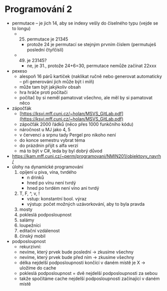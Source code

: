 # Programování 2

- permutace – je jich 14, aby se indexy vešly do číselného typu (vejde se to longu)
	- 25. permutace je 21345
		- protože 24 je permutací se stejným prvním číslem (permutuješ poslední čtyřčíslí)
	- 49. je 23145?
		- ne, je 31., protože 24+6=30, permutace nemůže začínat 22xxx
- pexeso
	- alespoň 16 párů kartiček (naklikat ručně nebo generovat automaticky – při generování jich může být i míň)
	- může tam být jakýkoliv obsah
	- hra hráče proti počítači
	- počítač by si neměl pamatovat všechno, ale měl by si pamatovat něco
- zápočťák
	- [https://ksvi.mff.cuni.cz/~holan/MSVS_GitLab.pdf](https://ksvi.mff.cuni.cz/~holan/MSVS_GitLab.pdf)  
	- zápočťák 2000 řádků (něco přes 1000 funkčního kódu)  
	- náročnost u MJ jako 4, 5  
	- v červenci a srpnu tady Pergel pro nikoho není  
	- do konce semestru vybrat téma  
	- do prázdnin přijít s alfa verzí  
	- má to být v C#, leda by byl dobrý důvod
- https://kam.mff.cuni.cz/~perm/programovani/NMIN201/objektovy_navrh/
- úlohy na dynamické programování
	1. opíjení u piva, vína, tvrdého
		- n drinků
		- hned po vínu není tvrdý
		- hned po tvrdém není víno ani tvrdý
	1. T, F, ^, v, !
		- vstup: konstantní bool. výraz
		- výstup: počet možných uzávorkování, aby to byla pravda
	2. mosty
	3. pokleslá podposloupnost
	4. salámy
	5. loupežníci
	6. editační vzdálenost
	7. čínský mobil
- podposloupnost
	- rekurzivní:
	- nevíme, který prvek bude poslední → zkusíme všechny
	- nevíme, který prvek bude před ním → zkusíme všechny
	- délka nejdelší podposloupnosti končící v daném místě je X → uložíme do cache
	- pokleslá podposloupnost = dvě nejdelší podposloupnosti za sebou
	- takže spočítáme cache nejdelší podposloupnosti začínající v daném místě